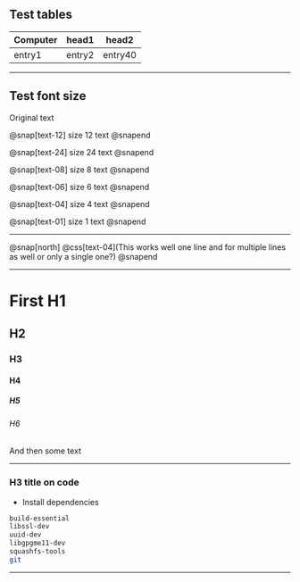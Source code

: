 ## Test tables

| Computer | head1 | head2
| --- | --- | ---
| entry1 | entry2 | entry40

---

## Test font size

Original text

@snap[text-12]
size 12 text
@snapend

@snap[text-24]
size 24 text
@snapend

@snap[text-08]
size 8 text
@snapend

@snap[text-06]
size 6 text
@snapend

@snap[text-04]
size 4 text
@snapend

@snap[text-01]
size 1 text
@snapend

---

@snap[north]
@css[text-04](This works well one line and for multiple lines as well or only a single one?)
@snapend

---

# First H1
## H2
### H3
#### H4
##### H5
###### H6

And then some text

---

### H3 title on code

* Install dependencies

```bash
build-essential
libssl-dev
uuid-dev
libgpgme11-dev
squashfs-tools
git
```

---
